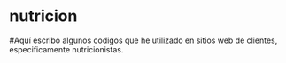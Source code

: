 # nutricion

#Aquí escribo algunos codigos que he utilizado en sitios web de clientes, especificamente nutricionistas.
